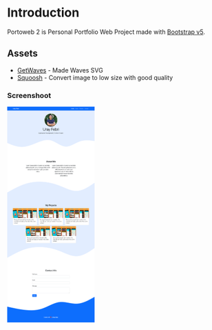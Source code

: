 # Introduction

Portoweb 2 is Personal Portfolio Web Project made with [Bootstrap v5](https://getbootstrap.com/docs/5.1/getting-started/introduction/).

## Assets

- [GetWaves](https://getwaves.io/) - Made Waves SVG
- [Squoosh](https://squoosh.app/) - Convert image to low size with good quality

### Screenshoot

<img src="ss-v1.png" height="500" alt="Portoweb2 v1.0"/>
